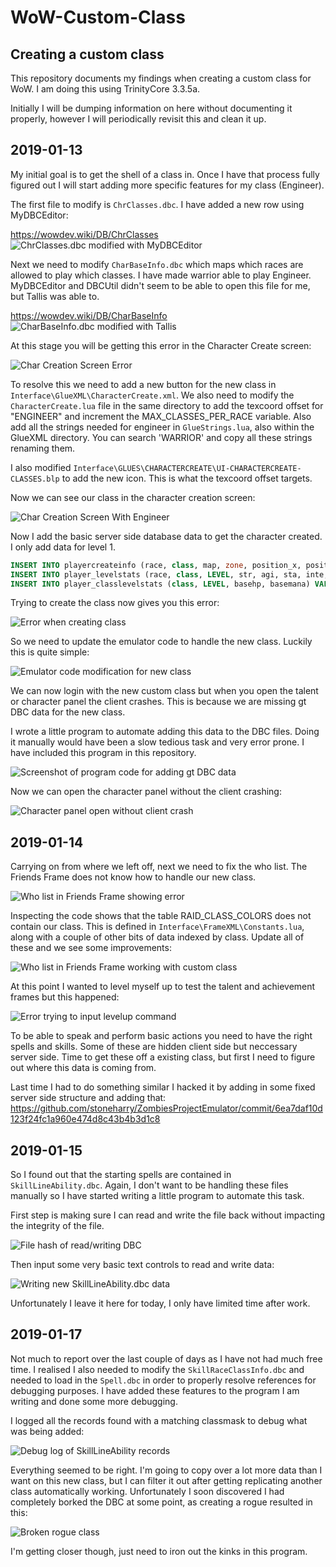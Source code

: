# WoW-Custom-Class

## Creating a custom class ##

This repository documents my findings when creating a custom class for WoW. I am doing this using TrinityCore 3.3.5a.

Initially I will be dumping information on here without documenting it properly, however I will periodically revisit this and clean it up.

## 2019-01-13 ##

My initial goal is to get the shell of a class in. Once I have that process fully figured out I will start adding more specific features for my class (Engineer).

The first file to modify is `ChrClasses.dbc`. I have added a new row using MyDBCEditor:

https://wowdev.wiki/DB/ChrClasses
![ChrClasses.dbc modified with MyDBCEditor](https://i.imgur.com/KYF1c8X.png)

Next we need to modify `CharBaseInfo.dbc` which maps which races are allowed to play which classes. I have made warrior able to play Engineer. MyDBCEditor and DBCUtil didn't seem to be able to open this file for me, but Tallis was able to.

https://wowdev.wiki/DB/CharBaseInfo
![CharBaseInfo.dbc modified with Tallis](https://i.imgur.com/1Feg8Xm.png)

At this stage you will be getting this error in the Character Create screen:

![Char Creation Screen Error](https://i.imgur.com/PmTWSJQ.png)

To resolve this we need to add a new button for the new class in `Interface\GlueXML\CharacterCreate.xml`. We also need to modify the `CharacterCreate.lua` file in the same directory to add the texcoord offset for "ENGINEER" and increment the MAX_CLASSES_PER_RACE variable. Also add all the strings needed for engineer in `GlueStrings.lua`, also within the GlueXML directory. You can search 'WARRIOR' and copy all these strings renaming them.

I also modified `Interface\GLUES\CHARACTERCREATE\UI-CHARACTERCREATE-CLASSES.blp` to add the new icon. This is what the texcoord offset targets.

Now we can see our class in the character creation screen:

![Char Creation Screen With Engineer](https://i.imgur.com/rV7WT36.jpg)

Now I add the basic server side database data to get the character created. I only add data for level 1.

```sql
INSERT INTO playercreateinfo (race, class, map, zone, position_x, position_y, position_z, orientation) VALUES (1, 12, 0, 12, -8949.95, -132.493, 83.5312, 0);
INSERT INTO player_levelstats (race, class, LEVEL, str, agi, sta, inte, spi) VALUES (1, 12, 1, 17, 20, 21, 23, 25);
INSERT INTO player_classlevelstats (class, LEVEL, basehp, basemana) VALUES (12, 1, 20, 0);
```

Trying to create the class now gives you this error:

![Error when creating class](https://i.imgur.com/BTkuW2S.png)

So we need to update the emulator code to handle the new class. Luckily this is quite simple:

![Emulator code modification for new class](https://i.imgur.com/A1oNId4.png)

We can now login with the new custom class but when you open the talent or character panel the client crashes. This is because we are missing gt DBC data for the new class.

I wrote a little program to automate adding this data to the DBC files. Doing it manually would have been a slow tedious task and very error prone. I have included this program in this repository.

![Screenshot of program code for adding gt DBC data](https://i.imgur.com/1H3FjcP.png)

Now we can open the character panel without the client crashing:

![Character panel open without client crash](https://i.imgur.com/a46e3BW.png)

## 2019-01-14 ##

Carrying on from where we left off, next we need to fix the who list. The Friends Frame does not know how to handle our new class.

![Who list in Friends Frame showing error](https://i.imgur.com/7INPxvK.jpg)

Inspecting the code shows that the table RAID_CLASS_COLORS does not contain our class. This is defined in `Interface\FrameXML\Constants.lua`, along with a couple of other bits of data indexed by class. Update all of these and we see some improvements:

![Who list in Friends Frame working with custom class](https://i.imgur.com/ckpmCCQ.png)

At this point I wanted to level myself up to test the talent and achievement frames but this happened:

![Error trying to input levelup command](https://i.imgur.com/HAxew1h.png)

To be able to speak and perform basic actions you need to have the right spells and skills. Some of these are hidden client side but neccessary server side. Time to get these off a existing class, but first I need to figure out where this data is coming from.

Last time I had to do something similar I hacked it by adding in some fixed server side structure and adding that: https://github.com/stoneharry/ZombiesProjectEmulator/commit/6ea7daf10d123f24fc1a960e474d8c43b4b3d1c8

## 2019-01-15 ##

So I found out that the starting spells are contained in `SkillLineAbility.dbc`. Again, I don't want to be handling these files manually so I have started writing a little program to automate this task.

First step is making sure I can read and write the file back without impacting the integrity of the file.

![File hash of read/writing DBC](https://i.imgur.com/r6F5TPt.png)

Then input some very basic text controls to read and write data:

![Writing new SkillLineAbility.dbc data](https://i.imgur.com/xu1U0er.png)

Unfortunately I leave it here for today, I only have limited time after work.

## 2019-01-17 ##

Not much to report over the last couple of days as I have not had much free time. I realised I also needed to modify the `SkillRaceClassInfo.dbc` and needed to load in the `Spell.dbc` in order to properly resolve references for debugging purposes. I have added these features to the program I am writing and done some more debugging.

I logged all the records found with a matching classmask to debug what was being added:

![Debug log of SkillLineAbility records](https://i.imgur.com/EVSnk9P.png)

Everything seemed to be right. I'm going to copy over a lot more data than I want on this new class, but I can filter it out after getting replicating another class automatically working. Unfortunately I soon discovered I had completely borked the DBC at some point, as creating a rogue resulted in this:

![Broken rogue class](https://i.imgur.com/6jeXRKY.jpg)

I'm getting closer though, just need to iron out the kinks in this program.
